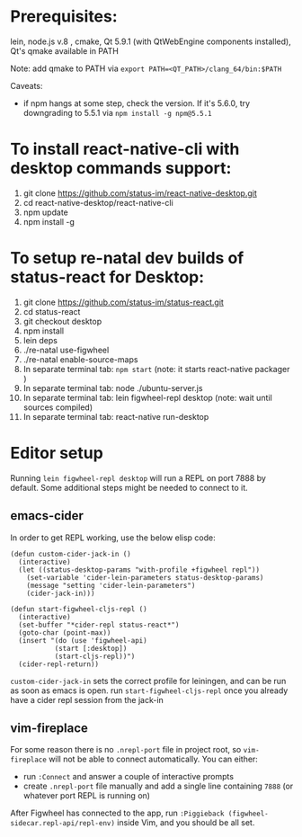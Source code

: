 # Prerequisites:
lein, node.js v.8 , cmake, Qt 5.9.1 (with QtWebEngine components installed), Qt's qmake available in PATH

Note: add qmake to PATH via
`export PATH=<QT_PATH>/clang_64/bin:$PATH`

Caveats:
  - if npm hangs at some step, check the version. If it's 5.6.0, try downgrading to 5.5.1 via `npm install -g npm@5.5.1`

# To install react-native-cli with desktop commands support:
1. git clone https://github.com/status-im/react-native-desktop.git
2. cd react-native-desktop/react-native-cli
3. npm update
4. npm install -g

# To setup re-natal dev builds of status-react for Desktop:
1. git clone https://github.com/status-im/status-react.git
2. cd status-react
3. git checkout desktop
4. npm install
5. lein deps
6. ./re-natal use-figwheel
7. ./re-natal enable-source-maps
8. In separate terminal tab: `npm start` (note: it starts react-native packager )
9. In separate terminal tab: node ./ubuntu-server.js
10. In separate terminal tab: lein figwheel-repl desktop (note: wait until sources compiled)
11. In separate terminal tab: react-native run-desktop

# Editor setup
Running `lein figwheel-repl desktop` will run a REPL on port 7888 by default. Some additional steps might be needed to connect to it.

## emacs-cider
In order to get REPL working, use the below elisp code:
```
(defun custom-cider-jack-in ()
  (interactive)
  (let ((status-desktop-params "with-profile +figwheel repl"))
    (set-variable 'cider-lein-parameters status-desktop-params)
    (message "setting 'cider-lein-parameters")
    (cider-jack-in)))

(defun start-figwheel-cljs-repl ()
  (interactive)
  (set-buffer "*cider-repl status-react*")
  (goto-char (point-max))
  (insert "(do (use 'figwheel-api)
           (start [:desktop])
           (start-cljs-repl))")
  (cider-repl-return))
```

`custom-cider-jack-in` sets the correct profile for leiningen, and can be run as soon as emacs is open.
run `start-figwheel-cljs-repl` once you already have a cider repl session from the jack-in

## vim-fireplace
For some reason there is no `.nrepl-port` file in project root, so `vim-fireplace` will not be able to connect automatically. You can either:
  - run `:Connect` and answer a couple of interactive prompts
  - create `.nrepl-port` file manually and add a single line containing `7888` (or whatever port REPL is running on)

After Figwheel has connected to the app, run `:Piggieback (figwheel-sidecar.repl-api/repl-env)` inside Vim, and you should be all set.
